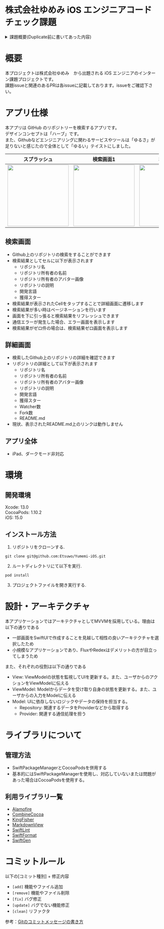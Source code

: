 # 株式会社ゆめみ iOS エンジニアコードチェック課題

<details><summary>課題概要(Duplicate前に書いてあった内容)</summary>

## 概要

本プロジェクトは株式会社ゆめみ（以下弊社）が、弊社に iOS エンジニアを希望する方に出す課題のベースプロジェクトです。本課題が与えられた方は、下記の概要を詳しく読んだ上で課題を取り組んでください。

## アプリ仕様

本アプリは GitHub のリポジトリーを検索するアプリです。

![動作イメージ](README_Images/app.gif)

### 環境

- IDE：基本最新の安定版（本概要更新時点では Xcode 13.0）
- Swift：基本最新の安定版（本概要更新時点では Swift 5.5）
- 開発ターゲット：基本最新の安定版（本概要更新時点では iOS 15.0）
- サードパーティーライブラリーの利用：オープンソースのものに限り制限しない

### 動作

1. 何かしらのキーワードを入力
2. GitHub API（`search/repositories`）でリポジトリーを検索し、結果一覧を概要（リポジトリ名）で表示
3. 特定の結果を選択したら、該当リポジトリの詳細（リポジトリ名、オーナーアイコン、プロジェクト言語、Star 数、Watcher 数、Fork 数、Issue 数）を表示

## 課題取り組み方法

Issues を確認した上、本プロジェクトを [**Duplicate** してください](https://help.github.com/en/github/creating-cloning-and-archiving-repositories/duplicating-a-repository)（Fork しないようにしてください。必要ならプライベートリポジトリーにしても大丈夫です）。今後のコミットは全てご自身のリポジトリーで行ってください。

コードチェックの課題 Issue は全て [`課題`](https://github.com/yumemi/ios-engineer-codecheck/milestone/1) Milestone がついており、難易度に応じて Label が [`初級`](https://github.com/yumemi/ios-engineer-codecheck/issues?q=is%3Aopen+is%3Aissue+label%3A初級+milestone%3A課題)、[`中級`](https://github.com/yumemi/ios-engineer-codecheck/issues?q=is%3Aopen+is%3Aissue+label%3A中級+milestone%3A課題+) と [`ボーナス`](https://github.com/yumemi/ios-engineer-codecheck/issues?q=is%3Aopen+is%3Aissue+label%3Aボーナス+milestone%3A課題+) に分けられています。課題の必須／選択は下記の表とします：

|   | 初級 | 中級 | ボーナス
|--:|:--:|:--:|:--:|
| 新卒／未経験者 | 必須 | 選択 | 選択 |
| 中途／経験者 | 必須 | 必須 | 選択 |


課題 Issueをご自身のリポジトリーにコピーするGitHub Actionsをご用意しております。  
[こちらのWorkflow](./.github/workflows/copy-issues.yml)を[手動でトリガーする](https://docs.github.com/ja/actions/managing-workflow-runs/manually-running-a-workflow)ことでコピーできますのでご活用下さい。

課題が完成したら、リポジトリーのアドレスを教えてください。

## 参考記事

提出された課題の評価ポイントに関しては、[こちらの記事](https://qiita.com/lovee/items/d76c68341ec3e7beb611)に詳しく書かれてありますので、ぜひご覧ください。

</details>

# 概要

本プロジェクトは株式会社ゆめみ　から出題される iOS エンジニアのインターン課題プロジェクトです。  
課題issueと関連のあるPRは各issueに記載しております。issueをご確認下さい。  

# アプリ仕様

本アプリは GitHub のリポジトリーを検索するアプリです。  
デザインコンセプトは「ハーブ」です。  
また、Githubなどエンジニアリングに関わるサービスやツールは「ゆるさ」が足りないと感じたので全体として「ゆるい」テイストにしました。

| スプラッシュ | 検索画面1 | 検索画面2 | 詳細画面 |
|-|-|-|-|
|<img src="https://user-images.githubusercontent.com/47075496/150277522-3571d2d7-7cdd-4827-9b58-1c389068e3bd.png" width="200"> | <img src="https://user-images.githubusercontent.com/47075496/150277542-08e2b63f-2185-42fb-a7cc-fcb14e375bc2.png" width="200"> | <img src="https://user-images.githubusercontent.com/47075496/150277624-e871b74b-7a89-411d-a321-e00b9a267bf1.png" width="200"> | <img src="https://user-images.githubusercontent.com/47075496/150277637-7f9b46eb-921f-4ef3-95a6-135e6b7e4b46.png" width="200"> |

## 検索画面

- Github上のリポジトリの検索をすることができます
- 検索結果としてセルに以下が表示されます
  - リポジトリ名
  - リポジトリ所有者の名前
  - リポジトリ所有者のアバター画像
  - リポジトリの説明
  - 開発言語
  - 獲得スター
- 検索結果が表示されたCellをタップすることで詳細画面に遷移します
- 検索結果が多い時はページネーションを行います
- 画面を下に引っ張ると検索結果をリフレッシュできます
- 通信エラーが発生した場合、エラー画面を表示します
- 検索結果がゼロ件の場合は、検索結果ゼロ画面を表示します

## 詳細画面

- 検索したGithub上のリポジトリの詳細を確認できます
- リポジトリの詳細として以下が表示されます
  - リポジトリ名
  - リポジトリ所有者の名前
  - リポジトリ所有者のアバター画像
  - リポジトリの説明
  - 開発言語
  - 獲得スター
  - Watcher数
  - Fork数
  - README.md
- 現状、表示されたREADME.md上のリンクは動作しません

## アプリ全体

- iPad、ダークモード非対応

# 環境
## 開発環境  
Xcode: 13.0  
CocoaPods: 1.10.2  
iOS: 15.0

## インストール方法
1. リポジトリをクローンする. 

`git clone git@github.com:Etsuwo/Yumemi-iOS.git`

2. ルートディレクトリにて以下を実行. 

`pod install`

3. プロジェクトファイルを開き実行する. 

# 設計・アーキテクチャ

本アプリケーションではアーキテクチャとしてMVVMを採用している。理由は以下の通りである

- 一部画面をSwiftUIで作成することを見越して相性の良いアーキテクチャを選択したため
- 小規模なアプリケーションであり、FluxやRedexはデメリットの方が目立ってしまうため

また、それぞれの役割は以下の通りである

- View: ViewModelの状態を監視してUIを更新する。また、ユーザからのアクションをViewModelに伝える
- ViewModel: Modelからデータを受け取り自身の状態を更新する。また、ユーザからの入力をModelに伝える
- Model: UIに依存しないロジックやデータの保持を担当する。
  - Repository: 関連するデータをProviderなどから取得する
  - Provider: 関連する通信処理を担う

# ライブラリについて
## 管理方法

- SwiftPackageManagerとCocoaPodsを併用する
- 基本的にはSwiftPackageManagerを使用し、対応していないまたは問題があった場合はCocoaPodsを使用する。

## 利用ライブラリ一覧

- [Alamofire](https://github.com/Alamofire/Alamofire)
- [CombineCocoa](https://github.com/CombineCommunity/CombineCocoa)
- [KingFisher](https://github.com/onevcat/Kingfisher)
- [MarkdownView](https://github.com/keitaoouchi/MarkdownView)
- [SwiftLint](https://github.com/realm/SwiftLint)
- [SwiftFormat](https://github.com/nicklockwood/SwiftFormat)
- [SwiftGen](https://github.com/SwiftGen/SwiftGen)

# コミットルール
以下の[コミット種別] + 修正内容

- `[add]` 機能やファイル追加
- `[remove]` 機能やファイル削除
- `[fix]` バグ修正
- `[update]` バグでない機能修正
- `[clean]` リファクタ

参考：[Gitのコミットメッセージの書き方](https://qiita.com/itosho/items/9565c6ad2ffc24c09364)

